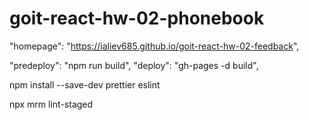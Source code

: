 # goit-react-hw-02-phonebook

"homepage": "https://ialiev685.github.io/goit-react-hw-02-feedback",

"predeploy": "npm run build",
"deploy": "gh-pages -d build",

npm install --save-dev prettier eslint

npx mrm lint-staged
